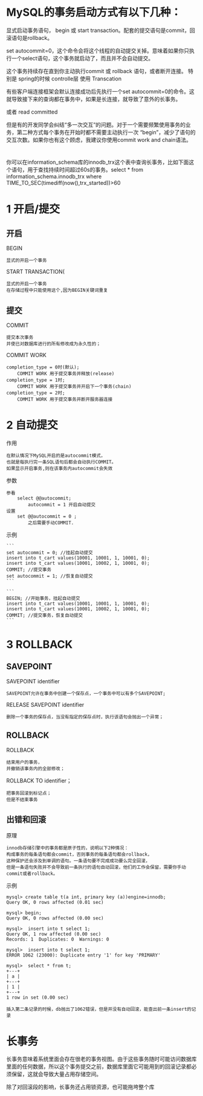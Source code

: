 

# MySQL的事务启动方式有以下几种：


显式启动事务语句， begin 或 start transaction。配套的提交语句是commit，回滚语句是rollback。

set autocommit=0，这个命令会将这个线程的自动提交关掉。意味着如果你只执行一个select语句，这个事务就启动了，而且并不会自动提交。

这个事务持续存在直到你主动执行commit 或 rollback 语句，或者断开连接。
特别是 spring的时候 controlle层 使用 Transcation

有些客户端连接框架会默认连接成功后先执行一个set autocommit=0的命令。这就导致接下来的查询都在事务中，如果是长连接，就导致了意外的长事务。

或者 read committed

但是有的开发同学会纠结“多一次交互”的问题。对于一个需要频繁使用事务的业务，第二种方式每个事务在开始时都不需要主动执行一次 “begin”，减少了语句的交互次数。如果你也有这个顾虑，我建议你使用commit work and chain语法。

# 

你可以在information_schema库的innodb_trx这个表中查询长事务，比如下面这个语句，用于查找持续时间超过60s的事务。select * from information_schema.innodb_trx where TIME_TO_SEC(timediff(now(),trx_started))>60






# 1 开启/提交

## 开启
    
BEGIN

    显式的开启一个事务
    
START TRANSACTION(

    显式的开启一个事务
    在存储过程中只能使用这个,因为BEGIN关键词重复
    
    
## 提交

COMMIT

    提交本次事务
    并使已对数据库进行的所有修改成为永久性的；

COMMIT WORK

    completion_type = 0时(默认);
        COMMIT WORK 用于提交事务并释放(release)
    completion_type = 1时;
        COMMIT WORK 用于提交事务并开启下一个事务(chain)
    completion_type = 2时;
        COMMIT WORK 用于提交事务并断开服务器连接



# 2 自动提交

作用

    在默认情况下MySQL开启的是autocommit模式，
    也就是每执行完一条SQL语句后都会自动执行COMMIT。
    如果显示开启事务,则在该事务内autocommit会失效

参数

    参看
        select @@autocommit;
            autocommit = 1 开启自动提交
    设置
        set @@autocommit = 0 ;
            之后需要手动COMMIT. 

示例

    ```
    set autocommit = 0; //挂起自动提交
    insert into t_cart values(10001, 10001, 1, 10001, 0);
    insert into t_cart values(10001, 10002, 1, 10001, 0);
    COMMIT; //提交事务
    set autocommit = 1; //恢复自动提交
    ```
    
    ```
    BEGIN; //开始事务，挂起自动提交
    insert into t_cart values(10001, 10001, 1, 10001, 0);
    insert into t_cart values(10001, 10002, 1, 10001, 0);
    COMMIT; //提交事务，恢复自动提交
    ```

# 3 ROLLBACK

## SAVEPOINT

SAVEPOINT identifier
    
    SAVEPOINT允许在事务中创建一个保存点，一个事务中可以有多个SAVEPOINT;
    
RELEASE SAVEPOINT identifier

    删除一个事务的保存点，当没有指定的保存点时，执行该语句会抛出一个异常；

## ROLLBACK

ROLLBACK

    结束用户的事务，
    并撤销该事务内的全部修改；    
        
ROLLBACK TO identifier；

    把事务回滚到标记点；    
    但是不结束事务


## 出错和回滚

原理

    innodb存储引擎中的事务都是原子性的，说明以下2种情况：
    构成事务的每条语句都会commit，否则事务的每条语句都会rollback，
    这种保护还会涉及到单调的语句。一条语句要不完成成功要么完全回滚，
    但是一条语句失败并不会导致前一条执行的语句自动回滚，他们的工作会保留，需要你手动commit或者rollback。

示例

    mysql> create table t(a int, primary key (a))engine=innodb;
    Query OK, 0 rows affected (0.01 sec)
    
    mysql> begin;
    Query OK, 0 rows affected (0.00 sec)
    
    mysql>  insert into t select 1;
    Query OK, 1 row affected (0.00 sec)
    Records: 1  Duplicates: 0  Warnings: 0
    
    mysql>  insert into t select 1;
    ERROR 1062 (23000): Duplicate entry '1' for key 'PRIMARY'

    mysql>  select * from t;
    +---+
    | a |
    +---+
    | 1 |
    +---+
    1 row in set (0.00 sec)
    
    插入第二条记录的时候，db抛出了1062错误，但是并没有自动回滚，能查出前一条insert的记录



# 长事务



长事务意味着系统里面会存在很老的事务视图。由于这些事务随时可能访问数据库里面的任何数据，所以这个事务提交之前，数据库里面它可能用到的回滚记录都必须保留，这就会导致大量占用存储空间。


除了对回滚段的影响，长事务还占用锁资源，也可能拖垮整个库
